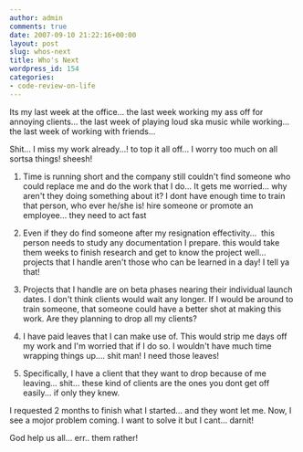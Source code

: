 ```yaml
---
author: admin
comments: true
date: 2007-09-10 21:22:16+00:00
layout: post
slug: whos-next
title: Who's Next
wordpress_id: 154
categories:
- code-review-on-life
---
```


Its my last week at the office... the last week working my ass off for annoying clients... the last week of playing loud ska music while working... the last week of working with friends...

Shit... I miss my work already...! to top it all off... I worry too much on all sortsa things! sheesh!

1. Time is running short and the company still couldn't find someone who could replace me and do the work that I do... It gets me worried... why aren't they doing something about it? I dont have enough time to train that person, who ever he/she is! hire someone or promote an employee... they need to act fast

2. Even if they do find someone after my resignation effectivity...  this person needs to study any documentation I prepare. this would take them weeks to finish research and get to know the project well... projects that I handle aren't those who can be learned in a day! I tell ya that!

3. Projects that I handle are on beta phases nearing their individual launch dates. I don't think clients would wait any longer. If I would be around to train someone, that someone could have a better shot at making this work. Are they planning to drop all my clients?

4. I have paid leaves that I can make use of. This would strip me days off my work and I'm worried that if I do so. I wouldn't have much time wrapping things up.... shit man! I need those leaves!

5. Specifically, I have a client that they want to drop because of me leaving... shit... these kind of clients are the ones you dont get off easily... if only they knew.

I requested 2 months to finish what I started... and they wont let me. Now, I see a mojor problem coming. I want to solve it but I cant... darnit!

God help us all... err.. them rather!
